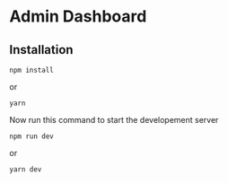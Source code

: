 # Admin Dashboard

## Installation

```
npm install
```

or

```
yarn
```

Now run this command to start the developement server

```
npm run dev
```

or

```
yarn dev
```
